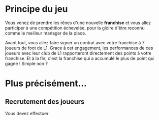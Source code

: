 # Principe du jeu
Vous venez de prendre les rênes d'une nouvelle **franchise** et vous allez participer à une compétition échevelée, pour la gloire d'être reconnu comme le meilleur manager de la place.

Avant tout, vous allez faire signer un contrat avec votre franchise à 7 joueurs de foot de L1. Grace à cet engagement, les performances de ces joueurs avec leur club de L1 rapporteront directement des points à votre franchise. Et à la fin, c'est la franchise qui a accumulé le plus de point qui gagne ! Simple non ?

# Plus précisément...

## Recrutement des joueurs
Vous devez effectuer 
